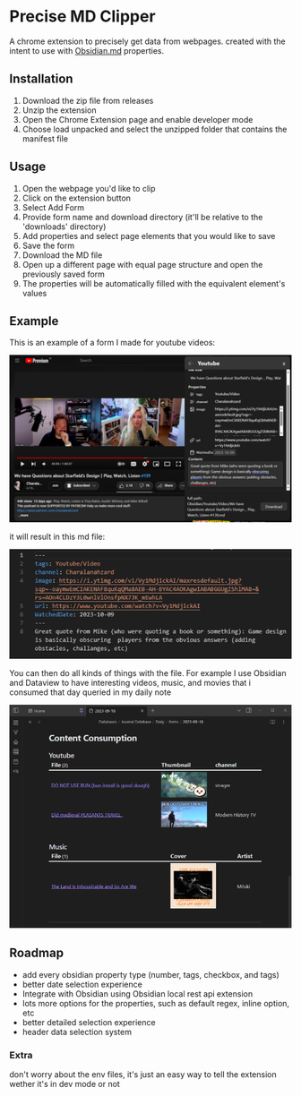 # Precise MD Clipper

A chrome extension to precisely get data from webpages. created with the intent to use with [Obsidian.md](https://obsidian.md/) properties.

## Installation

1. Download the zip file from releases
2. Unzip the extension
3. Open the Chrome Extension page and enable developer mode
4. Choose load unpacked and select the unzipped folder that contains the manifest file

## Usage

1. Open the webpage you'd like to clip
2. Click on the extension button
3. Select Add Form
4. Provide form name and download directory (it'll be relative to the 'downloads' directory)
5. Add properties and select page elements that you would like to save
6. Save the form
7. Download the MD file
8. Open up a different page with equal page structure and open the previously saved form
9. The properties will be automatically filled with the equivalent element's values

## Example

This is an example of a form I made for youtube videos:

![Youtube Page](./public/example/Youtube%20Page.png)

it will result in this md file:

![Youtube Result](./public/example/Youtube%20Result.png)

You can then do all kinds of things with the file. For example I use Obsidian and Dataview to have interesting videos, music, and movies that i consumed that day queried in my daily note

![Daily Note](./public/example/Daily%20Note.png)

## Roadmap

- add every obsidian property type (number, tags, checkbox, and tags)
- better date selection experience
- Integrate with Obsidian using Obsidian local rest api extension
- lots more options for the properties, such as default regex, inline option, etc
- better detailed selection experience
- header data selection system

### Extra

don't worry about the env files, it's just an easy way to tell the extension wether it's in dev mode or not
